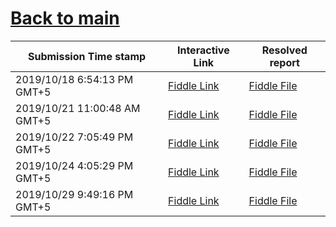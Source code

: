 # [Back to main](https://github.com/glaghari/database-assignement-2019)
|Submission Time stamp          | Interactive Link                                                                              | Resolved report                                                                              |
| ----------------------------- | --------------------------------------------------------------------------------------------- | -------------------------------------------------------------------------------------------- |
| 2019/10/18 6:54:13 PM GMT+5 | [Fiddle Link](https://dbfiddle.uk/?rdbms=oracle_11.2&fiddle=b142421fa0b5020f7b343645259e327e) | [Fiddle File](processed/csm-1/b142421fa0b5020f7b343645259e327e.md) |
| 2019/10/21 11:00:48 AM GMT+5 | [Fiddle Link](https://dbfiddle.uk/?rdbms=oracle_11.2&fiddle=4556886d405278a3b84886a30c360f2c) | [Fiddle File](processed/csm-1/4556886d405278a3b84886a30c360f2c.md) |
| 2019/10/22 7:05:49 PM GMT+5 | [Fiddle Link](https://dbfiddle.uk/?rdbms=oracle_11.2&fiddle=3317b08fc5aa2ac2af291f352d866810) | [Fiddle File](processed/csm-1/3317b08fc5aa2ac2af291f352d866810.md) |
| 2019/10/24 4:05:29 PM GMT+5 | [Fiddle Link](https://dbfiddle.uk/?rdbms=oracle_11.2&fiddle=3256eb8b4629a4162c3c672288e76dd7) | [Fiddle File](processed/csm-1/3256eb8b4629a4162c3c672288e76dd7.md) |
| 2019/10/29 9:49:16 PM GMT+5 | [Fiddle Link](https://dbfiddle.uk/?rdbms=oracle_11.2&fiddle=1da12eb17bcd069d92e2691bb8fc77f5) | [Fiddle File](processed/csm-1/1da12eb17bcd069d92e2691bb8fc77f5.md) |
